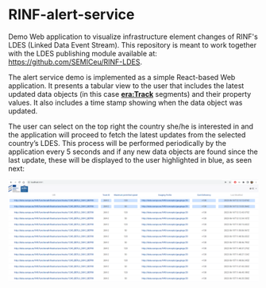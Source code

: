 # RINF-alert-service
Demo Web application to visualize infrastructure element changes of RINF's LDES (Linked Data Event Stream). This repository is meant to work together with the LDES publishing module available at: https://github.com/SEMICeu/RINF-LDES.

The alert service demo is implemented as a simple React-based Web application. It presents a tabular view to the user that includes the latest updated data objects (in this case [**era:Track**](https://data-interop.era.europa.eu/era-vocabulary/#Track) segments) and their property values. It also includes a time stamp showing when the data object was updated.

The user can select on the top right the country she/he is interested in and the application will proceed to fetch the latest updates from the selected country’s LDES. This process will be performed periodically by the application every 5 seconds and if any new data objects are found since the last update, these will be displayed to the user highlighted in blue, as seen next:

![screenshot](docs/img/screenshot.png)
